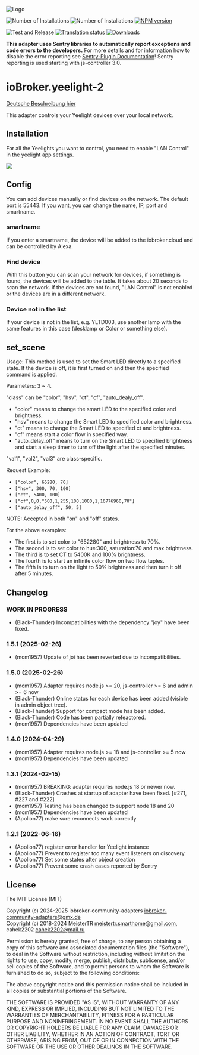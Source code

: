 ![Logo](admin/yeelight.png)

![Number of Installations](http://iobroker.live/badges/yeelight-2-installed.svg)
![Number of Installations](http://iobroker.live/badges/yeelight-2-stable.svg)
[![NPM version](http://img.shields.io/npm/v/iobroker.yeelight-2.svg)](https://www.npmjs.com/package/iobroker.yeelight-2)

![Test and Release](https://github.com/iobroker-community-adapters/ioBroker.yeelight-2/workflows/Test%20and%20Release/badge.svg)
[![Translation status](https://weblate.iobroker.net/widgets/adapters/-/yeelight-2/svg-badge.svg)](https://weblate.iobroker.net/engage/adapters/?utm_source=widget)
[![Downloads](https://img.shields.io/npm/dm/iobroker.yeelight-2.svg)](https://www.npmjs.com/package/iobroker.yeelight-2)

**This adapter uses Sentry libraries to automatically report exceptions and code errors to the developers.** For more details and for information how to disable the error reporting see [Sentry-Plugin Documentation](https://github.com/ioBroker/plugin-sentry#plugin-sentry)! Sentry reporting is used starting with js-controller 3.0.

# ioBroker.yeelight-2

[Deutsche Beschreibung hier](README_de.md)

This adapter controls your Yeelight devices over your local network.

## Installation

For all the Yeelights you want to control, you need to enable "LAN Control" in the yeelight app settings.

![](admin/lan.jpg)

## Config

You can add devices manually or find devices on the network. The default port is 55443. If you want, you can change the name, IP, port and smartname.

### smartname

If you enter a smartname, the device will be added to the iobroker.cloud and can be controlled by Alexa.

### Find device

With this button you can scan your network for devices, if something is found, the devices will be added to the table. It takes about 20 seconds to scan the network. if the devices are not found, "LAN Control" is not enabled or the devices are in a different network.

### Device not in the list

If your device is not in the list, e.g. YLTD003, use another lamp with the same features in this case (desklamp or Color or something else).

## set_scene

Usage: This method is used to set the Smart LED directly to a specified state. If the device is off, it is first turned on and then the specified command is applied.

Parameters: 3 ~ 4.

"class" can be "color", "hsv", "ct", "cf", "auto_dealy_off".

-   "color" means to change the smart LED to the specified color and brightness.
-   "hsv" means to change the Smart LED to specified color and brightness.
-   "ct" means to change the Smart LED to specified ct and brightness.
-   "cf" means start a color flow in specified way.
-   "auto_delay_off" means to turn on the Smart LED to specified brightness and start a sleep timer to turn off the light after the specified minutes.

"val1", "val2", "val3" are class-specific.

Request Example:

-   `["color", 65280, 70]`
-   `["hsv", 300, 70, 100]`
-   `["ct", 5400, 100]`
-   `["cf",0,0,"500,1,255,100,1000,1,16776960,70"]`
-   `["auto_delay_off", 50, 5]`

NOTE: Accepted in both "on" and "off" states.

For the above examples:

-   The first is to set color to "652280" and brightness to 70%.
-   The second is to set color to hue:300, saturation:70 and max brightness.
-   The third is to set CT to 5400K and 100% brightness.
-   The fourth is to start an infinite color flow on two flow tuples.
-   The fifth is to turn on the light to 50% brightness and then turn it off after 5 minutes.

## Changelog

<!--
    Placeholder for the next version (at the beginning of the line):
    ### **WORK IN PROGRESS**
-->

### **WORK IN PROGRESS**
-   (Black-Thunder) Incompatibilities with the dependency "joy" have been fixed.

### 1.5.1 (2025-02-26)

-   (mcm1957) Update of joi has been reverted due to incompatibilities.

### 1.5.0 (2025-02-26)

-   (mcm1957) Adapter requires node.js >= 20, js-controller >= 6 and admin >= 6 now
-   (Black-Thunder) Online status for each device has been added (visible in admin object tree).
-   (Black-Thunder) Support for compact mode has been added.
-   (Black-Thunder) Code has been partially refeactored.
-   (mcm1957) Dependencies have been updated

### 1.4.0 (2024-04-29)

-   (mcm1957) Adapter requires node.js >= 18 and js-controller >= 5 now
-   (mcm1957) Dependencies have been updated

### 1.3.1 (2024-02-15)

-   (mcm1957) BREAKING: adapter requires node.js 18 or newer now.
-   (Black-Thunder) Crashes at startup of adapter have been fixed. [#271, #227 and #222]
-   (mcm1957) Testing has been changed to support node 18 and 20
-   (mcm1957) Dependencies have been updated
-   (Apollon77) make sure reconnects work correctly

### 1.2.1 (2022-06-16)

-   (Apollon77) register error handler for Yeelight instance
-   (Apollon77) Prevent to register too many event listeners on discovery
-   (Apollon77) Set some states after object creation
-   (Apollon77) Prevent some crash cases reported by Sentry

## License

The MIT License (MIT)

Copyright (c) 2024-2025 iobroker-community-adapters <iobroker-community-adapters@gmx.de>  
Copyright (c) 2018-2024 MeisterTR <meistertr.smarthome@gmail.com>, cahek2202 <cahek2202@mail.ru>

Permission is hereby granted, free of charge, to any person obtaining a copy
of this software and associated documentation files (the "Software"), to deal
in the Software without restriction, including without limitation the rights
to use, copy, modify, merge, publish, distribute, sublicense, and/or sell
copies of the Software, and to permit persons to whom the Software is
furnished to do so, subject to the following conditions:

The above copyright notice and this permission notice shall be included in
all copies or substantial portions of the Software.

THE SOFTWARE IS PROVIDED "AS IS", WITHOUT WARRANTY OF ANY KIND, EXPRESS OR
IMPLIED, INCLUDING BUT NOT LIMITED TO THE WARRANTIES OF MERCHANTABILITY,
FITNESS FOR A PARTICULAR PURPOSE AND NONINFRINGEMENT. IN NO EVENT SHALL THE
AUTHORS OR COPYRIGHT HOLDERS BE LIABLE FOR ANY CLAIM, DAMAGES OR OTHER
LIABILITY, WHETHER IN AN ACTION OF CONTRACT, TORT OR OTHERWISE, ARISING FROM,
OUT OF OR IN CONNECTION WITH THE SOFTWARE OR THE USE OR OTHER DEALINGS IN
THE SOFTWARE.
